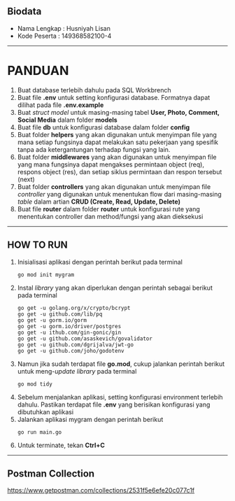 ## Biodata
- Nama Lengkap : Husniyah Lisan
- Kode Peserta : 149368582100-4
---

# PANDUAN

1. Buat database terlebih dahulu pada SQL Workbrench
2. Buat file **.env** untuk setting konfigurasi database. Formatnya dapat dilihat pada file **.env.example**
3. Buat *struct model* untuk masing-masing tabel **User, Photo, Comment, Social Media** dalam folder **models**
4. Buat file **db** untuk konfigurasi database dalam folder **config**
5. Buat folder **helpers** yang akan digunakan untuk menyimpan file yang mana setiap fungsinya dapat melakukan satu pekerjaan yang spesifik tanpa ada ketergantungan terhadap fungsi yang lain.
6. Buat folder **middlewares** yang akan digunakan untuk menyimpan file yang mana fungsinya dapat mengakses permintaan object (req), respons object (res), dan setiap siklus permintaan dan respon tersebut (next)
7. Buat folder **controllers** yang akan digunakan untuk menyimpan file *controller* yang digunakan untuk menentukan flow dari masing-masing *table* dalam artian **CRUD (Create, Read, Update, Delete)**
8. Buat file **router** dalam folder **router** untuk konfigurasi rute yang menentukan controller dan method/fungsi yang akan dieksekusi

---

## HOW TO RUN
1. Inisialisasi aplikasi dengan perintah berikut pada terminal
    ```
    go mod init mygram
    ```
2. Instal *library* yang akan diperlukan dengan perintah sebagai berikut pada terminal
    ```
    go get -u golang.org/x/crypto/bcrypt
    go get -u github.com/lib/pq
    go get -u gorm.io/gorm
    go get -u gorm.io/driver/postgres
    go get -u ithub.com/gin-gonic/gin
    go get -u github.com/asaskevich/govalidator
    go get -u github.com/dgrijalva/jwt-go
    go get -u github.com/joho/godotenv
    ```
3. Namun jika sudah terdapat file **go.mod**, cukup jalankan perintah berikut untuk meng-*update library* pada terminal
    ```
    go mod tidy
    ```
4. Sebelum menjalankan aplikasi, setting konfigurasi environment terlebih dahulu. Pastikan terdapat file **.env** yang berisikan konfigurasi yang dibutuhkan aplikasi
5. Jalankan aplikasi mygram dengan perintah berikut
    ```
    go run main.go
    ```
6. Untuk terminate, tekan **Ctrl+C**

---

## Postman Collection
https://www.getpostman.com/collections/2531f5e6efe20c077c1f